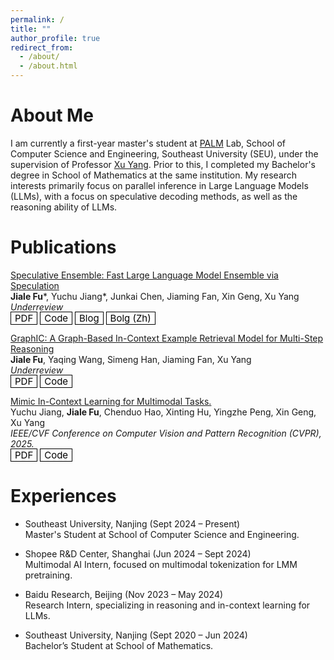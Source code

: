 ```yaml
---
permalink: /
title: ""
author_profile: true
redirect_from: 
  - /about/
  - /about.html
---
```


<style>
  .mybutton {
      color: black;
      font-size: 15px;
      text-decoration: none;
      font-weight: strong;
      border-width: 1px;
      border-color: black;
      border-style: solid;
      padding-right: 6px;
      padding-left: 6px;
      padding-top: 0px;
      padding-bottom: 0px;
  }
  .mybutton:hover {
      color: black;
      font-size: 15px;
      opacity: 0.8;
      text-decoration: none;
      font-weight: strong;
      border-width: 1px;
      border-color: black !important;
      border-style: solid;
      padding-right: 6px;
      padding-left: 6px;
      padding-top: 0px;
      padding-bottom: 0px;
  }
</style>

# About Me
I am currently a first-year master's student at [PALM](https://palm.seu.edu.cn/home.html) Lab, School of Computer Science and Engineering, Southeast University (SEU), under the supervision of Professor [Xu Yang](https://yangxuntu.github.io/). Prior to this, I completed my Bachelor's degree in School of Mathematics at the same institution. My research interests primarily focus on parallel inference in Large Language Models (LLMs), with a focus on speculative decoding methods, as well as the reasoning ability of LLMs.

# Publications
[Speculative Ensemble: Fast Large Language Model Ensemble via Speculation](https://arxiv.org/abs/2502.01662)<br>
**Jiale Fu**\*, Yuchu Jiang\*, Junkai Chen, Jiaming Fan, Xin Geng, Xu Yang<br>
*Underreview*<br>
<a href="https://arxiv.org/pdf/2502.01662" class="mybutton">PDF</a> <a href="https://github.com/Kamichanw/Speculative-Ensemble/" class="mybutton">Code</a> <a href="https://kamichanw.github.io/publication/2025-02-01-speculative-ensemble" class="mybutton">Blog</a> <a href="https://mp.weixin.qq.com/s/q6PurYDICkzT6lEbd24uGQ" class="mybutton">Bolg (Zh)</a> 

[GraphIC: A Graph-Based In-Context Example Retrieval Model for Multi-Step Reasoning](https://arxiv.org/abs/2410.02203)<br>
**Jiale Fu**, Yaqing Wang, Simeng Han, Jiaming Fan, Xu Yang<br>
*Underreview*<br>
<a href="https://arxiv.org/pdf/2410.02203" class="mybutton">PDF</a> <a href="Coming Soon" class="mybutton">Code</a> 

[Mimic In-Context Learning for Multimodal Tasks.](https://ComingSoon.com)<br>
Yuchu Jiang, **Jiale Fu**, Chenduo Hao, Xinting Hu, Yingzhe Peng, Xin Geng, Xu Yang<br>
*IEEE/CVF Conference on Computer Vision and Pattern Recognition (CVPR), 2025.*<br>
<a href="Coming Soon" class="mybutton">PDF</a> <a href="https://github.com/Kamichanw/MimIC" class="mybutton">Code</a> 

# Experiences
- Southeast University, Nanjing (Sept 2024 – Present)<br>
Master's Student at School of Computer Science and Engineering.

- Shopee R&D Center, Shanghai (Jun 2024 – Sept 2024)<br>
Multimodal AI Intern, focused on multimodal tokenization for LMM pretraining.

- Baidu Research, Beijing (Nov 2023 – May 2024)<br>
Research Intern, specializing in reasoning and in-context learning for LLMs.

- Southeast University, Nanjing (Sept 2020 – Jun 2024)<br>
Bachelor’s Student at School of  Mathematics.